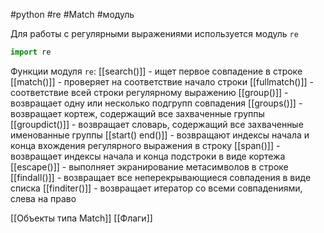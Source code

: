 #python #re #Match #модуль


Для работы с регулярными выражениями используется модуль `re`
```python
import re
```

Функции модуля `re`:
[[search()]] - ищет первое совпадение в строке
[[match()]] - проверяет на соответствие начало строки
[[fullmatch()]] - соответствие всей строки регулярному выражению
[[group()]] - возвращает одну или несколько подгрупп совпадения
[[groups()]] - возвращает кортеж, содержащий все захваченные группы
[[groupdict()]] - возвращает словарь, содержащий все захваченные именованные группы
[[start() end()]] - возвращают индексы начала и конца вхождения регулярного выражения в строку
[[span()]] - возвращает индексы начала и конца подстроки в виде кортежа
[[escape()]] - выполняет экранирование метасимволов в строке
[[findall()]] - возвращает все неперекрывающиеся совпадения в виде списка
[[finditer()]] - возвращает итератор со всеми совпадениями, слева на право

[[Объекты типа Match]]
[[Флаги]]